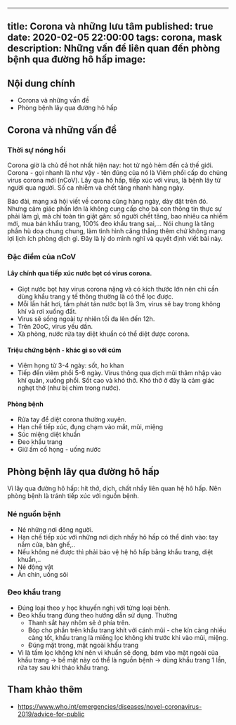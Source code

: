 
---
title: Corona và những lưu tâm
published: true
date: 2020-02-05 22:00:00
tags: corona, mask
description: Những vấn đề liên quan đến phòng bệnh qua đường hô hấp
image:
---

## Nội dung chính
- Corona và những vấn đề
- Phòng bệnh lây qua đường hô hấp

## Corona và những vấn đề
### Thời sự nóng hổi
Corona giờ là chủ đề hot nhất hiện nay: hot từ ngỏ hẻm đến cả thế giới. Corona - gọi nhanh là như vậy - tên đúng của nó là Viêm phổi cấp do chủng virus corona mới (nCoV). Lây qua hô hấp, tiếp xúc với virus, là bệnh lây từ người qua người. Số ca nhiễm và chết tăng nhanh hàng ngày.

Báo đài, mạng xã hội viết về corona cũng hàng ngày, dày đặt trên đó. Nhưng cảm giác phần lớn là không cung cấp cho bà con thông tin thực sự phải làm gì, mà chỉ toàn tin giật gân: số người chết tăng, bao nhiêu ca nhiểm mới, mua bán khẩu trang, 100% đeo khẩu trang sai,... Nói chung là tăng phần hù doạ chung chung, làm tình hình căng thẳng thêm chứ không mang lợi lịch ích phòng dịch gì. Đây là lý do mình nghĩ và quyết định viết bài này.

### Đặc điểm của nCoV
#### Lây chính qua tiếp xúc nước bọt có virus corona.
- Giọt nước bọt hay virus corona nặng và có kích thước lớn nên chỉ cần dùng khẩu trang y tế thông thường là có thể lọc được. 
- Mỗi lần hắt hơi, tầm phát tán nước bọt là 3m, virus sẽ bay trong không khí và rơi xuống đất.
- Virus sẽ sống ngoài tự nhiên tối đa lên đến 12h.
- Trên 20oC, virus yếu dần.
- Xà phòng, nước rửa tay diệt khuẩn có thể diệt được corona.

#### Triệu chứng bệnh - khác gì so với cúm
- Viêm họng từ 3-4 ngày: sốt, ho khan
- Tiếp đến viêm phổi 5-6 ngày. Virus thông qua dịch mũi thâm nhập vào khí quản, xuống phổi. Sốt cao và khó thở. Khó thở ở đây là cảm giác nghẹt thở (như bị chìm trong nước).

#### Phòng bệnh
- Rửa tay để diệt corona thường xuyên.
- Hạn chế tiếp xúc, đụng chạm vào mắt, mũi, miệng
- Súc miệng diệt khuẩn
- Đeo khẩu trang
- Giữ ấm cổ họng - uống nước

## Phòng bệnh lây qua đường hô hấp
Vì lây qua đường hô hấp: hít thở, dịch, chất nhầy liên quan hệ hô hấp. Nên phòng bệnh là tránh tiếp xúc với nguồn bệnh.

### Né nguồn bệnh
- Né những nơi đông người.
- Hạn chế tiếp xúc với những nơi dịch nhầy hô hấp có thể dính vào: tay nắm cửa, bàn ghế,..
- Nếu không né được thì phải bảo vệ hệ hô hấp bằng khẩu trang, diệt khuẩn,..
- Né động vật
- Ăn chín, uống sôi

### Đeo khẩu trang
- Đúng loại theo y học khuyến nghị với từng loại bệnh.
- Đeo khẩu trang đúng theo hướng dẫn sử dụng. Thường
    - Thanh sắt hay nhôm sẽ ở phía trên.
    - Bóp cho phần trên khẩu trang khít với cánh mũi - che kín càng nhiều càng tốt, khẩu trang là miếng lọc không khi trước khi vào mũi, miệng.
    - Đúng mặt trong, mặt ngoài khẩu trang
- Vì là tấm lọc không khí nên vi khuẩn sẽ đọng, bám vào mặt ngoài của khẩu trang -> bề mặt này có thể là nguồn bệnh -> dùng khẩu trang 1 lần, rửa tay sau khi tháo khẩu trang.

## Tham khảo thêm
- https://www.who.int/emergencies/diseases/novel-coronavirus-2019/advice-for-public